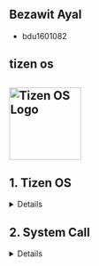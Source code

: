 ## Bezawit Ayal
-  bdu1601082
## tizen os
## <img src="https://images.openai.com/thumbnails/740d12d198af435804083a6cbf5cd482.jpeg" alt="Tizen OS Logo" width="130"> 


## <!DOCTYPE html>
<html lang="en">
<head>
  <meta charset="UTF-8">
  <meta name="viewport" content="width=device-width, initial-scale=1.0">
 
</head>
<body>

  
  <section id="tizen">
    <h2>1. Tizen OS</h2>
    <p><details>
     <h2> Introduction </h2>
Tizen is an open source Linux based operating system.It is primarily developed by Samsung electronics and supported by Linux Foundation.</p>
 <p>tizen is device powered by tizen can provide seamless connectivity to tizen developers and device users among various device type.</p>
<li> Tizen designed for diverse device are getting smarter and more connected  </li>
<li> It supports both headed and headless product </li>
<li> It improves security measures that protect users information and risks like loading un trusted software </li>
<li> It allows developers creat customised apps that use wide range of device feature </li>
<li> It is based on the Linux kernel  and designed to provide smooth and efficient user experiences </li>
<li>  is designed to power a wide variety of devices, from smartphones and tablets to smart TVs and wearables, as well as Internet of Things (IoT). </li>
<li> It’s developed by the Tizen Association, which includes major players like Samsung and Intel.</li>
<li>  The goal of Tizen is to create a versatile and adaptable platform that caters to the needs of both manufacturers and developers.</li>
<li> At its core, Tizen aims to unify the experience across different types of devices, making it easier for users to navigate and enjoy their technology. </li>
<li> It  focuses on simplicity and user-friendliness.</li>
<li>  Tizen strives to provide a seamless experience, no matter what device you’re using.</li>

<h2>History of tizen</h2>

 <p>The journey of Tizen OS began in 2005 when Nokia developed a platform based on Debian GNU/Linux, which included the Maemo operating system and its accompanying Software Development Kit (SDK). </p>
 <p>In February 2010, Nokia and Intel Corporation announced a significant collaboration, merging the Maemo platform with Intel's Moblin, a "mobile Linux" initiative. This partnership resulted in the creation of MeeGo.</p>

 <p>However, in February 2011, Nokia shifted its focus by partnering with Microsoft to establish a global mobile ecosystem, opting to use the Windows Operating System for its devices. This decision left Intel without a major mobile hardware partner, ultimately leading to the abandonment of MeeGo in favor of a new project: Tizen.</p>

 <p>On February 25, 2013, Samsung made a pivotal announcement regarding its mobile strategy. The company decided to retire its Bada operating system (with "bada" meaning "ocean" in Korean) and merge its features and functionalities into Tizen. </p>

 <p>Today, Tizen is hosted by the Linux Foundation, with its development being fully open and guided by a technical team comprised of experts from both Intel and Samsung. This collaborative effort aims to create a versatile and adaptable platform that serves a wide range of devices, from smartphones to IoT </p>

<h2>Objective of Tizen OS </h2>

 <p>Tizen  provides an application framework based on JavaScript. JavaScript is strong especially in IoT devices, since it has enormous developer community support and a fast development cycle.</p>

 <p>1. Cross-Device Compatibility: To enable a seamless user experience across various device categories by providing a unified platform that allows applications to run on multiple devices without extensive modification.</p>

 <p>2. Developer Empowerment: To facilitate application development through support for multiple programming languages and frameworks, particularly emphasizing web technologies like HTML5, thereby encouraging innovation and creativity in app design.</p>

 <p>3. Modularity and Flexibility: To offer a modular architecture that allows manufacturers to customize the operating system according to their specific requirements and use cases, enhancing adaptability in different markets.</p>

 <p>4. Enhanced User Experience: To deliver an intuitive and responsive user interface that meets the needs of diverse users while ensuring accessibility and ease of use.</p>

 <p>5. Robust Security: To prioritize security through features such as sandboxing, secure boot, and regular updates, ensuring the protection of user data and maintaining trust in the platform.</p>

 <p>6. Ecosystem Growth: To foster a vibrant ecosystem of applications and services that enrich the user experience, encouraging developers to create and distribute innovative solutions through the Tizen Store.</p>

 <p>7. Support for Emerging Technologies: To adapt to the evolving landscape of technology by integrating support for new standards and innovations in areas such as IoT, artificial intelligence, and connectivity.</p>

 <p>8. Software Updates

For home appliance products, Tizen RT supports the proprietary software update mechanism developed by Samsung. As Tizen RT becomes an open source project, non-Samsung devices running Tizen RT require the software update service as well. To support non-Samsung devices, Tizen RT plans to support OMA lightweight M2M (LWM2M)-based FOTA in 2017. ARTIK Cloud already supports LWM2M.</p>

 <p>9. Fault Tolerance

IoT platforms face a challenge in the large-scale device management of deployed IoT devices. System reliability has become a key success factor for IoT platforms. If a critical bug in device drivers or other system components occurs, the whole system inevitably crashes in the case of a traditional monolithic kernel. A clear solution is needed to overcome this challenge; however, typical Tizen RT target devices have only an MPU (memory protection unit). Without an MMU (memory management unit), protecting the system from faults is much more difficult. To provide MPU-based fault isolation, Tizen RT pursues 4 approaches:

<li> Per-thread memory protection</li>

<li> Microkernel architecture</li>

<li> Self-healing</li>

<li> Live update</li></p>

 <p>Assuming the completion of all these features, Tizen RT can be safely protected from any kind of faults.</p> 
 For example, even though a network component encounters a critical error, this fault can be identified by memory protection and isolated by the microkernel architecture. The network component can be restarted by self-healing without any effect on the entire system. If that component is not self-healed eventually, it can be updated by live update through software updating.

 <p>10. Memory Protection

Tizen RT supports not only flat build, but also memory-protected build. The former can help to reduce the memory usage at the expense of memory vulnerability. The latter can be achieved at the cost of about 20~30% increase of memory usage. Which mode is more suitable for low-end IoT devices depends on the trade-off analysis, considering software requirements and hardware limitations.</p>

 <p>User/kernel space separation has already been achieved. The entire memory map is divided into user and kernel spaces. The kernel space is exclusively accessed by the kernel only. Any user tasks which illegally attempt to access this memory region raise an exception. In this mode, the kernel executes with privileged permissions while user threads execute with unprivileged, restricted permissions, as shown in the following figure. Per-thread memory protection is expected to be implemented in the first half of 2017.</p>

 <p>The user thread is executed in the unprivileged mode with restricted permissions. When multiple threads are running, the scheduler preempts the currently-running task and brings the new ready-to-run thread for execution. The stack/data region of thread A is protected from being written by thread B even after thread A is preempted by thread B. This per-thread protection can be realized by the MPU which stores and restores the MPU context of every thread at every context switch.</p>
installation process for Tizen OS primarily involves installing Tizen Studio, the dedicated development environment, and then installing the necessary tools and SDKs within it. You can also install Tizen SDK through Visual Studio. For Samsung TVs, you may need to install third-party apps using USB or by enabling developer mode and allowing installation from unknown sources. </p>
<p>The installer has been renewed to provide a better user experience and show the unique Tizen philosophy. Using the new installer, you can now install the basic platform and the useful tools with a few clicks.</p>
 You can use either the GUI or the CLI version of the installer.

 <p>Using the GUI Installer</p>

To install Tizen Studio:
<li> Search Tizen Studio installer </li>
<li>Down load 64 bit</li>
<li> Wait for fiile downloading  ends </li>
<li> Open the file </li>
<li>Accept the software license.</li>
<li>The license contains important legal notices for using Tizen Studio. Read it fully, and click Accept only if you agree with the license statement</li>
<li> And then click Install </li>
<li>Wait  until installation is done </li>
<li> Click Finish and close the installer:</li>
 <li>Package Manager is  launched  automatically </li>
      <li>Click  Install on latest version (9.0) and accept  the Package Manager license agreement </li>
      <li>Wait for your installation is finished :
      </li>
     </p>
   
 <h2> Software and hardware requirements of Tizen OS </h2>

 <p>The software and hardware requirements for Tizen OS can vary based on the specific version of Tizen and the type of device it is intended for (e.g., smartphones, smart TVs, wearables, IoT devices). Below are general guidelines for both software and hardware requirements:</p>

<h4>Software Requirements</h4>

 <p>1. Development Environment:

   <li> Tizen Studio: The official IDE for Tizen application development, which includes tools for building, debugging, and testing applications.</li>

   <li> Web Development Tools: Support for web technologies like HTML5, CSS, and JavaScript.</li>

   <li> Native Development Tools: C/C++ development tools for native applications.</li></p>

 <p>2. Supported APIs:

   • Tizen provides various APIs for accessing device features, including multimedia, sensors, networking, and more. Developers need to be familiar with these APIs based on the type of application they are building.</p>

 <p>3. Frameworks:

   • Support for various frameworks such as .NET, W3C APIs, and others depending on the target application type.
</p>
<h4>Hardware Requirements</h4>

 <p>1. Processor:

   <li> ARM-based processors (e.g., Cortex-A series) are commonly used in Tizen devices.</li>

   <li> x86 architecture is also supported in some cases, particularly for smart TVs and other devices.</li></p>

 <p>2. Memory:

   <li> Minimum RAM: Typically 512 MB or higher, depending on the device type.</li>

   <li> Recommended RAM: 1 GB or more for better performance, especially for smartphones and complex applications.</li></p>

 <p>3. Storage:

   <li> Minimum storage: At least 1 GB of internal storage is recommended for basic functionality.</li>

   <li> Additional storage may be required for applications, media files, and system updates.</li></p>

</p>4. Display:

   <li> Support for various display resolutions depending on the device category (e.g., HD for TVs, standard resolutions for wearables).</li></p>

</p>5. Connectivity:

   <li> Support for Wi-Fi, Bluetooth, and possibly cellular connectivity (for smartphones).
</li>
   <li> Ethernet support may be required for certain devices.</li></p>

 <p>6. Sensors and Interfaces (depending on the device):

   <li> Touchscreen capabilities for smartphones and wearables.</li>

   <li> Various sensors such as accelerometers, gyroscopes, heart rate monitors (for wearables), etc.</li></p>

 <p>7. Graphics:

   <li> GPU support may be required for rendering graphics-intensive applications, especially in smart TVs and gaming devices.</li>
</p>
Note

The specific requirements can vary significantly based on the intended use case of the Tizen OS device. Therefore, it's essential to refer to the official Tizen documentation for the particular version and device category you are interested in to obtain precise specifications.



<h4>Supported file system </h4>

1. ext4 (Fourth Extended File System)

• Overview: ext4 is a journaling file system that is widely used in Linux-based operating systems, including Tizen. It is an evolution of the earlier ext3 file system, providing improvements in performance, reliability, and scalability.

• Features:
  • Journaling: This feature helps protect data integrity by keeping a log of changes that will be made. In case of a crash or power failure, the system can recover more gracefully.

  • Support for Large Files: ext4 supports files larger than 2 TB and volumes up to 1 EB (exabyte), making it suitable for modern applications with large data requirements.

  • Performance Improvements: It includes features like delayed allocation and multiblock allocation, which enhance performance, especially with large files.

  • Backward Compatibility: ext4 is backward compatible with ext3 and ext2, allowing for easier upgrades.

Why it supports??

 Performance and Reliability: ext4 is a journaling file system, which means it provides better data integrity and recovery options. This is crucial for devices where reliability is paramount, such as smart TVs and home appliances. The performance enhancements over previous versions (like ext3) make it suitable for handling large applications and multimedia content.

• Support for Large Files: With the increasing size of media files (like 4K videos), ext4's ability to handle very large files makes it an ideal choice for modern applications that require substantial storage.

• Scalability: ext4 can support large volumes, which is essential for devices that may require extensive storage solutions without compromising performance.

• Backward Compatibility: By supporting ext3 and ext2, Tizen can easily upgrade existing systems without losing data or requiring complex migration processes.

2. FAT (File Allocation Table)

• Overview: FAT is one of the oldest file systems still in use today and is known for its simplicity and wide compatibility.

• Features:

  • Compatibility: FAT is supported by virtually all operating systems, making it ideal for removable media like USB flash drives and SD cards.

  • Simplicity: The structure of FAT is straightforward, which makes it easy to implement and manage.

  • Limitations: FAT32 (the most common version) has a maximum file size limit of 4 GB and volume size limit of 8 TB.

Why it supports??

• Simplicity and Compatibility: FAT's straightforward design allows for easy implementation across a wide range of devices. Its compatibility with nearly all operating systems makes it an excellent choice for removable media such as USB drives and SD cards, which are often used in Tizen-powered devices.

• Legacy Support: Many older devices and systems still rely on FAT, so supporting this file system ensures that Tizen can interact with a broader array of hardware and software environments, facilitating easier data transfer and sharing.

3. exFAT (Extended File Allocation Table)

• Overview: exFAT is an extension of the FAT file system designed to address the limitations of FAT32, particularly for flash drives and SD cards used in modern devices.

• Features:

  • Support for Large Files: exFAT can handle files larger than 4 GB, making it suitable for high-definition video files and large applications.

  • Optimized for Flash Memory: It is designed specifically for flash storage, reducing wear and improving performance on such devices.

  • Compatibility: Like FAT, exFAT is widely supported across different operating systems, including Windows and macOS, making it a good choice for external storage.

Use Cases in Tizen

• Smart TVs: Tizen OS is commonly used in smart TVs where ext4 is often utilized for the internal storage due to its performance and reliability.

• Wearables: Devices like smartwatches may use FAT or exFAT for external storage options to ensure compatibility with other devices.

• IoT Devices: In IoT applications, the choice of file system may depend on the specific requirements of the device, including storage capacity and data access patterns.

Why it supports??

• Handling Large Files: exFAT addresses the limitations of FAT32 by supporting files larger than 4 GB. This is increasingly important in today's digital landscape, where high-definition video and large applications are common.

• Optimized for Flash Storage: Given that many Tizen devices use flash memory (e.g., smartphones, smart TVs, wearables), exFAT is designed to work efficiently with such storage types, enhancing performance and longevity.

• Cross-Platform Compatibility: Like FAT, exFAT is widely recognized across different operating systems, making it suitable for external storage scenarios where users may need to move files between Tizen devices and other platforms like Windows or macOS

The combination of these file systems in Tizen OS allows it to cater to a wide range of devices and applications. The choice between ext4, FAT, and exFAT typically depends on factors such as performance needs, storage capacity, and compatibility requirements with other devices.

The selection of these file systems reflects Tizen OS's focus on flexibility, performance, reliability, and compatibility across various device types. By incorporating ext4 for internal storage needs and FAT/exFAT for external storage solutions, Tizen can effectively meet the demands of modern applications while ensuring ease of use for consumers. This multi-faceted approach allows Tizen to serve a diverse ecosystem of devices—from smart TVs to wearables—while maintaining robust performance and user-friendly features.

   <h2>advantage and disadvantage of Tizen OS </h2>

Advantages
Tizen OS offers several advantages that make it a compelling choice for various devices, including smart TVs, wearables, smartphones, and IoT devices. Here are some of the key advantages of Tizen OS:

1. Open Source Platform

Tizen is an open-source platform, allowing developers to customize the user interface and tailor the operating system to specific device requirements. 

   • Tizen is an open-source operating system, which means developers can access and modify the source code. This fosters innovation and allows for customization to meet specific needs.

2. Cross-Device Compatibility

   • Tizen supports a wide range of devices, including smart TVs, wearables, smartphones, and home appliances. This allows for a unified ecosystem where applications can be developed and run across multiple device types.

3. Rich Development Environment

   • Tizen Studio provides a robust set of tools for developers, including a comprehensive IDE, emulators, and debugging tools. It supports multiple programming languages such as HTML5, CSS, and JavaScript, making it accessible to web developers.

4. Performance and Efficiency

 • Tizen is designed to be lightweight and efficient, which helps in optimizing performance on devices with limited resources. This results in faster boot times and improved responsiveness.

5. User-Friendly Interface

Tizen is known for its intuitive and streamlined interface, making it easy to navigate and access various features and apps.

   • Tizen OS features a clean and intuitive user interface that enhances the user experience. Its design is adaptable to various screen sizes and resolutions, providing a consistent experience across devices.

6. Strong Support for Multimedia

   • Tizen has robust support for multimedia applications, including video playback, streaming services, and gaming. This makes it particularly appealing for smart TVs and media devices.

7. Security Features

   • Tizen incorporates advanced security features, such as a secure boot process and application sandboxing, which help protect user data and ensure the integrity of the operating system.

8. Integration with IoT

   • Tizen is well-suited for IoT applications, allowing seamless integration with various smart home devices and sensors. This makes it an excellent choice for smart appliances and connected environments.

9. Strong Backing from Industry Leaders

   • Tizen is backed by prominent companies like Samsung, which helps ensure ongoing development, support, and a strong ecosystem of applications and services.

10. Support for Multiple Connectivity Options

   • Tizen supports various connectivity options such as Wi-Fi, Bluetooth, NFC, and more, enabling devices to connect easily to networks and other devices.

11. Regular Updates and Community Support

   • Being an open-source platform with a vibrant developer community means that Tizen benefits from regular updates and improvements based on user feedback and contributions.

12. Customization for Manufacturers

   • Device manufacturers can customize Tizen OS to suit their branding and specific use cases, allowing for differentiation in a competitive market.

Lightweight and efficient:
Tizen is designed to be lightweight, consuming less battery and resources compared to other operating systems like Android. 

Focus on core tasks:
On mobile devices, Tizen prioritizes a simplified experience, focusing on essential tasks like messaging, navigation, music, and fitness tracking. 

Samsung ecosystem integration:
Tizen seamlessly integrates with other Samsung devices and services, offering a cohesive user experience within the Samsung ecosystem. 

Supports popular streaming services:
Tizen supports major streaming platforms like Netflix, Amazon Prime Video, and Hulu. 

Seamless smartphone casting:
Tizen offers seamless smartphone casting capabilities, allowing users to easily cast content from their mobile devices to the smart TV. 

Disadvantages 
While Tizen OS has several advantages, it also comes with its own set of disadvantages. Here are some of the key drawbacks:

1. Limited App Ecosystem

While Tizen has its own app store, the selection of apps and games is smaller compared to the Google Play Store on Android TV. 

   • Compared to more established operating systems like Android and iOS, Tizen has a smaller app ecosystem. This can limit the availability of popular applications and services, which may deter users.

2. Fragmentation Issues

   • The wide range of devices that support Tizen can lead to fragmentation. Different versions of the OS may be used across devices, making it challenging for developers to create applications that work seamlessly on all devices.

3. Less Developer Interest

   • Due to its smaller market share and user base, Tizen may attract less interest from developers compared to more popular platforms. This can result in fewer resources dedicated to creating and maintaining applications.

4. Compatibility Challenges

   • Some applications or features available on other operating systems may not be compatible with Tizen. This can limit user experience and functionality for those transitioning from other platforms.

5. Limited Market Penetration

   • Tizen OS is primarily used in Samsung devices and some IoT products. This limited market penetration can restrict its growth and visibility compared to more widely adopted operating systems.

6. User Interface Limitations

   • While Tizen has a user-friendly interface, some users may find it less intuitive or visually appealing compared to competitors like Android TV or Apple TV, which could affect user satisfaction.

7. Performance Variability

   • The performance of Tizen OS can vary significantly depending on the hardware it runs on. Devices with lower specifications may experience sluggishness or lag, impacting the overall user experience.

8. Dependence on Samsung

   • Since Samsung is the primary supporter and developer of Tizen, the platform's future is closely tied to the company's strategy. Any changes in Samsung's direction could impact the development and support for Tizen.

9. Security Concerns

   <li> Although Tizen has security features, its open-source nature can also pose risks if vulnerabilities are discovered and not addressed promptly. Additionally, the smaller community may lead to slower responses to security threats.</li>

10. Learning Curve for Developers

   <li> While Tizen Studio is a robust development environment, developers unfamiliar with the platform may face a learning curve, particularly if they are more accustomed to mainstream operating systems.</li>

11. Limited Global Support

   <li> Support for Tizen varies by region, and users in certain areas may find it difficult to get help or resources related to the OS.</li>

12. Market Perception

   <li> Tizen may not have the same brand recognition or positive perception as more established operating systems, which can affect user trust and willingness to adopt devices running Tizen.</li>

Less flexibility and customization options:
Tizen may not offer the same level of flexibility and customization options as Android or other competing operating systems. 

Documentation and support limitations:
Some users have reported that the documentation for Tizen can be lacking in certain areas, and customer support may not be as readily available. 

Potential for slower performance on older devices:
Some older devices running Tizen may experience performance issues compared to newer devices or those running other operating systems. 

Not as widely adopted as other OS:
Tizen is not as widely adopted as other operating systems like Android or iOS, which may lead to a smaller developer community and fewer third-party apps

  <li> Conclusion </li>

In conclusion, while Tizen OS offers several advantages, such as a lightweight design, flexibility for various devices, and strong integration with Samsung products, it also faces notable challenges that can impact its adoption and usability. The limited app ecosystem, fragmentation issues, and reduced developer interest hinder its competitiveness against more established platforms like Android and iOS. Additionally, concerns regarding compatibility, performance variability, and market penetration further complicate its position in the tech landscape.

For consumers and developers alike, understanding these disadvantages is essential when considering Tizen OS for their devices or applications. As the technology landscape continues to evolve, Tizen's future will largely depend on how effectively it can address these challenges, expand its ecosystem, and enhance user experience while remaining aligned with Samsung's strategic vision. Ultimately, while Tizen has potential, it must overcome significant hurdles to realize widespread acceptance and success in a crowded market.

  Recommendation

Tizen OS is an open-source operating system based on the Linux kernel, primarily designed for a variety of devices, including smart TVs, wearables, and IoT devices. Here are some key points and recommendations regarding Tizen OS:

Key Features of Tizen OS:

1. Cross-Device Compatibility: Tizen is designed to work across various devices, making it versatile for developers targeting multiple platforms.

2. Lightweight and Efficient: Tizen is optimized for performance, making it suitable for devices with limited resources, such as smartwatches and low-end TVs.

3. HTML5 Support: Tizen supports HTML5, allowing developers to create web applications that can run seamlessly on Tizen devices.

4. Strong Security: The OS has built-in security features, which are crucial for IoT devices that may be vulnerable to attacks.

5. Developer Tools: Tizen provides a comprehensive set of development tools, including the Tizen Studio IDE, which supports a range of programming languages and frameworks.

Recommendations for Using Tizen OS:

1. For Developers:

   <li> Explore Tizen Studio: Familiarize yourself with Tizen Studio for application development. It offers emulators, debugging tools, and a wide range of samples.</li>

   <li> Utilize the Tizen Web APIs: Make use of the extensive APIs provided by Tizen for accessing device capabilities like sensors, notifications, and multimedia.</li>
   <li>Join the Community: Engage with the Tizen developer community through forums and events to share knowledge and get support.</li>

2. For Consumers:

   <li>Smart TVs: If you're considering a smart TV, look for models that run Tizen OS, as they often offer a user-friendly interface and access to popular streaming services.</li>

   <li>Wearables: Explore smartwatches running Tizen OS, such as those from Samsung's Galaxy Watch series, which provide a good balance of functionality and battery life.</li>

3. For Businesses:

  <li> IoT Solutions: Consider using Tizen for IoT applications due to its lightweight nature and security features. It can be particularly effective in smart home or industrial applications.</li>

   <li>Custom Applications: If you are developing custom applications for specific devices (like kiosks or digital signage), Tizen's flexibility allows for tailored solutions.</li>

<li>Tizen OS is a robust platform suitable for various applications, especially in the smart device ecosystem. Whether you are a developer looking to create new applications or a consumer interested in smart technology, Tizen offers numerous advantages worth exploring.</li>

 <h3>Vertualizatin in modern OS </h3>

What is Virtualization?

<li>Think of virtualization like having a magic box that allows you to create multiple smaller boxes inside it. Each of these smaller boxes can run its own operating system and applications, just like having different computers, but they all share the same physical hardware. This technology helps us make the most out of our computers without needing a bunch of separate machines.</li>

Why Use Virtualization?

<li>Better Use of Resources: Imagine you have a big pizza (your physical computer) and you want to share it with friends (the virtual machines). Instead of everyone getting their own pizza (separate computers), you cut it into slices (virtual machines) so everyone can enjoy it without wasting food.</li>

<li>Safety and Isolation: Each virtual machine is like a separate room in a house. If one room gets messy (like an application crashes), it doesn’t spill over into the other rooms. This keeps everything running smoothly and securely.</li>

<li>Easily Expandable: If you suddenly need more space for guests (more applications or users), you can easily build another room without needing to buy a new house. Similarly, you can create new virtual machines quickly as your needs grow.</li>

<li>Cost Savings: By using virtualization, you’re not buying multiple houses (computers) but rather making better use of your existing one. This saves money on hardware, electricity, and maintenance.</li>

<li>Safe Testing Environment: If you want to try out a new recipe (application), you can do it in one of those smaller boxes without messing up your main kitchen (main system). This way, you can experiment without any risk.</li>

<li>Easy Recovery: If something goes wrong, like a storm damaging your house, having those smaller boxes means you can quickly move them to a safe place or restore them easily without losing everything.</li>

How Does It Work?

<li>The Hypervisor: Think of this as the magic that makes everything possible. It sits between your physical hardware (the big pizza) and the virtual machines (the slices). It decides how much of the pizza each slice gets and makes sure they all get what they need.</li>

<li>Virtual Machines: These are your smaller boxes or slices of pizza, each with its own setup. They can run different operating systems and applications, just like how you might have different flavors of pizza.</li>

<li>Guest Operating Systems: Each virtual machine can have its own flavor—Windows, Linux, etc.—allowing you to use whatever suits your needs best.

 <li>Resource Management: The hypervisor is like a good host at a party, making sure everyone has enough to eat and drink. It allocates resources like CPU and memory to each virtual machine based on what they need at any given time.</li>

<li>Management Tools: These are like the party planners who help you keep track of everything—ensuring that all your virtual machines are running smoothly and that you can easily set up or shut down as needed.</li>

<li>Virtualization is like having a smart way to make the most out of your computing resources. It allows you to run multiple systems on one machine, providing flexibility, safety, and efficiency. Whether for business or personal use, virtualization helps us do more with less, making our digital lives easier and more productive!</li></p>
    <ul>
      <li>Web and native application support</li>
      <li>Lightweight and fast</li>
      <li>Great for IoT devices</li>
    </ul></pre></details>
  </section>

  <section id="systemcall">
    <h2>2. System Call</h2>
    <p>
      <details><h3>lstat() system call</h3>

lstat() function will control all the system status and returns the information about a special link called a symbolic link. stat() & fstat() function gives the information about the particular file, but the lstat() function refers to a link which points the particular file.

Syntax

The syntax of lstat() function is –
int lstat(const char *path, struct stat *buf);
Here inside the lstat() function, we will pass two parameters as an argument.

The first parameter of the function is a path that gives information about its identification and the probable or actual source of the file.

Another parameter is buff which gives information about the address to the stat structure. This stat structure holds all the updated information about the particular file, which is pointed by the *buf pointer.

The Structure of lstat() Function</p>
The system called lstat() function returns a structure called stat structure. The data members of that stat structure are:

<li> st_mode: the file permissions and file type information.
</li>
<li>st_ino: Information about the inode.</li>

<li>st_dev: the device name.</li>

<li> st_uid: getting the identification of the source file.</li>

<li> st_gid: getting the group of identification of the source file</li>

<li>st_size: the size of the file.</li>

<li> st_atime: mentioning the last time of the used file.</li>

<li>st_ctime: mentioning the time of changing the metadata of the file. Example: file name change.</li>

<li>st_mtime: mentioning the time to change the content of the file.</li>

<li> st_nlink: mentioning the number of the directory entry.</li>

<li>st_blocks: counting the number of used blocks (512 bytes).</li></p>
  
      Macros
        The lstat() function has stast struction, which contains several types of macros. These macros help the lstat() function to recognize the type of files. The name of these macros is:
 <p>• S_ISBLK(): test for a block special file.

• S_ISCHR(): examine if the file is a character device file.

• S_ISDIR(): file type is a directory.

• S_ISFIFO(): inspection related to pipe in the system.

• S_ISREG(): examine the commonly used file.

• S_ISLINK(): examine the soft link.

• S_ISSOCK(): examine if the file is a socket.</p>

   The lstat() function in Unix-like operating systems is used to retrieve information about a file or a symbolic link. Unlike stat(), which follows symbolic links, lstat() returns information about the link itself.

 <p>1. Include Headers: We include <stdio.h> for input/output functions, <stdlib.h> for general utilities, <sys/stat.h> for the stat structure and lstat() function, and <unistd.h> for POSIX operating system API.

2. Check Arguments: The program expects one argument (the filename). If not provided, it prints usage instructions and exits.

3. Call lstat(): The lstat() function is called with the filename and a pointer to a struct stat. If it fails, it prints an error message using perror().

4. Print Information: If successful, it prints various attributes of the file, including size, number of links, inode number, and file type.

5. File Type Determination: The program uses macros like S_ISREG, S_ISDIR, etc., to determine the type of file.

Compilation and Execution
To compile and run this program, save it as lstat_example.c and use the following commands in your terminal:

gcc -o lstat_example lstat_example.c
./lstat_example <filename>

Replace <filename> with the path to a file or symbolic link you want to examine.

Make sure you have the appropriate permissions to access the file or symbolic link you're querying with lstat().
lstat() system call</p>

   
  </section>

</body>
</html>
